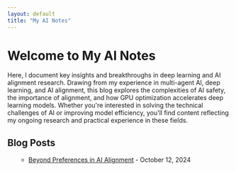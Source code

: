 ```yaml
---
layout: default
title: "My AI Notes"
---
```


# Welcome to My AI Notes

Here, I document key insights and breakthroughs in deep learning and AI alignment research. Drawing from my experience in multi-agent AI, deep learning, and AI alignment, this blog explores the complexities of AI safety, the importance of alignment, and how GPU optimization accelerates deep learning models. Whether you're interested in solving the technical challenges of AI or improving model efficiency, you'll find content reflecting my ongoing research and practical experience in these fields.

## Blog Posts

<ul>

<ul>
  <li><a href="https://github.com/sprasadhpy/myAInotes/blob/gh-pages/_posts/sample.html">Beyond Preferences in AI Alignment</a> - October 12, 2024</a></li>
</ul>

</ul>


